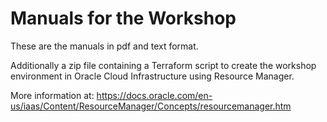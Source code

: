 # Manuals for the Workshop

These are the manuals in pdf and text format.


Additionally a zip file containing a Terraform script to create the workshop environment in Oracle Cloud Infrastructure using Resource Manager.

More information at: 
https://docs.oracle.com/en-us/iaas/Content/ResourceManager/Concepts/resourcemanager.htm

